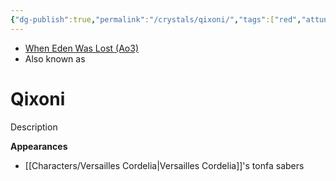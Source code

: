 ```yaml
---
{"dg-publish":true,"permalink":"/crystals/qixoni/","tags":["red","attuned","crystal"],"noteIcon":"saber1"}
---
```


- [When Eden Was Lost (Ao3)](https://archiveofourown.org/works/19334440/chapters/45992584)
- Also known as 

# Qixoni
Description

**Appearances**
- [[Characters/Versailles Cordelia\|Versailles Cordelia]]'s tonfa sabers